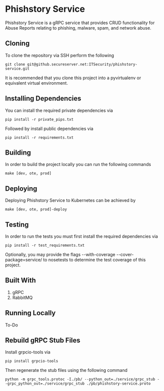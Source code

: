 # Phishstory Service

Phishstory Service is a gRPC service that provides CRUD functionality for Abuse Reports relating to phishing, malware, spam, and network abuse.

## Cloning
To clone the repository via SSH perform the following

```
git clone git@github.secureserver.net:ITSecurity/phishstory-service.git
```

It is recommended that you clone this project into a pyvirtualenv or equivalent virtual environment. 

## Installing Dependencies
You can install the required private dependencies via 
```
pip install -r private_pips.txt
```

Followed by install public dependencies via 
```
pip install -r requirements.txt
```

## Building
In order to build the project locally you can run the following commands

```
make [dev, ote, prod]
```


## Deploying
Deploying Phishstory Service to Kubernetes can be achieved by

```
make [dev, ote, prod]-deploy
```


## Testing
In order to run the tests you must first install the required dependencies via
```
pip install -r test_requirements.txt
```

Optionally, you may provide the flags --with-coverage --cover-package=service/ to nosetests to determine the test coverage of this project.

## Built With
1. gRPC
2. RabbitMQ


## Running Locally
To-Do

## Rebuild gRPC Stub Files
Install grpcio-tools via
```
pip install grpcio-tools
```

Then regenerate the stub files using the following command
```
python -m grpc_tools.protoc -I./pb/ --python_out=./service/grpc_stub --grpc_python_out=./service/grpc_stub ./pb/phishstory-service.proto 
```
